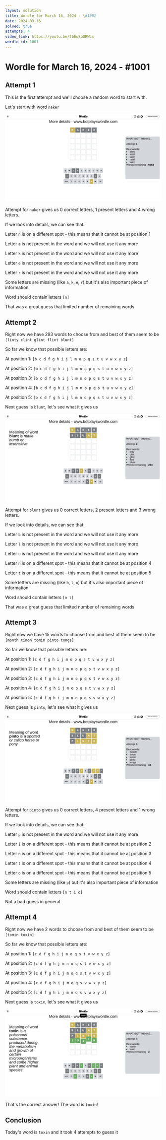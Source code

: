 ```yaml
---
layout: solution
title: Wordle for March 16, 2024 - \#1001
date: 2024-03-16
solved: true
attempts: 4
video_link: https://youtu.be/26EuEbORWLs
wordle_id: 1001
---
```


# Wordle for March 16, 2024 - \#1001

## Attempt 1

This is the first attempt and we'll choose a random word to start with.

Let's start with word `naker`

![Attempt 1](2024-03-16/attempt-1.png)

Attempt for `naker` gives us 0 correct letters, 1 present letters and 4 wrong letters.

If we look into details, we can see that:

Letter `n` is on a different spot - this means that it cannot be at position 1

Letter `a` is not present in the word and we will not use it any more

Letter `k` is not present in the word and we will not use it any more

Letter `e` is not present in the word and we will not use it any more

Letter `r` is not present in the word and we will not use it any more

Some letters are missing (like `a`, `k`, `e`, `r`) but it's also important piece of information

Word should contain letters `[n]`

That was a great guess that limited number of remaining words



## Attempt 2

Right now we have 293 words to choose from and best of them seem to be `[linty clint glint flint blunt]`

So far we know that possible letters are:

At position 1: `[b c d f g h i j l m o p q s t u v w x y z]`

At position 2: `[b c d f g h i j l m n o p q s t u v w x y z]`

At position 3: `[b c d f g h i j l m n o p q s t u v w x y z]`

At position 4: `[b c d f g h i j l m n o p q s t u v w x y z]`

At position 5: `[b c d f g h i j l m n o p q s t u v w x y z]`

Next guess is `blunt`, let's see what it gives us

![Attempt 2](2024-03-16/attempt-2.png)

Attempt for `blunt` gives us 0 correct letters, 2 present letters and 3 wrong letters.

If we look into details, we can see that:

Letter `b` is not present in the word and we will not use it any more

Letter `l` is not present in the word and we will not use it any more

Letter `u` is not present in the word and we will not use it any more

Letter `n` is on a different spot - this means that it cannot be at position 4

Letter `t` is on a different spot - this means that it cannot be at position 5

Some letters are missing (like `b`, `l`, `u`) but it's also important piece of information

Word should contain letters `[n t]`

That was a great guess that limited number of remaining words



## Attempt 3

Right now we have 15 words to choose from and best of them seem to be `[month timon tomin pinto tongs]`

So far we know that possible letters are:

At position 1: `[c d f g h i j m o p q s t v w x y z]`

At position 2: `[c d f g h i j m n o p q s t v w x y z]`

At position 3: `[c d f g h i j m n o p q s t v w x y z]`

At position 4: `[c d f g h i j m o p q s t v w x y z]`

At position 5: `[c d f g h i j m n o p q s v w x y z]`

Next guess is `pinto`, let's see what it gives us

![Attempt 3](2024-03-16/attempt-3.png)

Attempt for `pinto` gives us 0 correct letters, 4 present letters and 1 wrong letters.

If we look into details, we can see that:

Letter `p` is not present in the word and we will not use it any more

Letter `i` is on a different spot - this means that it cannot be at position 2

Letter `n` is on a different spot - this means that it cannot be at position 3

Letter `t` is on a different spot - this means that it cannot be at position 4

Letter `o` is on a different spot - this means that it cannot be at position 5

Some letters are missing (like `p`) but it's also important piece of information

Word should contain letters `[n t i o]`

Not a bad guess in general



## Attempt 4

Right now we have 2 words to choose from and best of them seem to be `[tomin toxin]`

So far we know that possible letters are:

At position 1: `[c d f g h i j m o q s t v w x y z]`

At position 2: `[c d f g h j m n o q s t v w x y z]`

At position 3: `[c d f g h i j m o q s t v w x y z]`

At position 4: `[c d f g h i j m o q s v w x y z]`

At position 5: `[c d f g h i j m n q s v w x y z]`

Next guess is `toxin`, let's see what it gives us

![Attempt 4](2024-03-16/attempt-4.png)

That's the correct answer! The word is `toxin`!

## Conclusion

Today's word is `toxin` and it took 4 attempts to guess it

